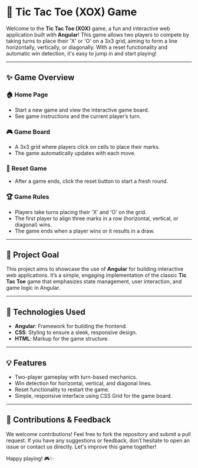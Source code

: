 # 🌟 Tic Tac Toe (XOX) Game

Welcome to the **Tic Tac Toe (XOX)** game, a fun and interactive web application built with **Angular**! This game allows two players to compete by taking turns to place their 'X' or 'O' on a 3x3 grid, aiming to form a line horizontally, vertically, or diagonally. With a reset functionality and automatic win detection, it's easy to jump in and start playing!

---

## ✨ Game Overview

### 🏠 **Home Page**
- Start a new game and view the interactive game board.
- See game instructions and the current player’s turn.

### 🎮 **Game Board**
- A 3x3 grid where players click on cells to place their marks.
- The game automatically updates with each move.

### 🔁 **Reset Game**
- After a game ends, click the reset button to start a fresh round.

### 🏆 **Game Rules**
- Players take turns placing their 'X' and 'O' on the grid.
- The first player to align three marks in a row (horizontal, vertical, or diagonal) wins.
- The game ends when a player wins or it results in a draw.

---

## 🎯 **Project Goal**
This project aims to showcase the use of **Angular** for building interactive web applications. It’s a simple, engaging implementation of the classic **Tic Tac Toe** game that emphasizes state management, user interaction, and game logic in Angular.

---

## 🔧 **Technologies Used**
- **Angular**: Framework for building the frontend.
- **CSS**: Styling to ensure a sleek, responsive design.
- **HTML**: Markup for the game structure.

---

## 💡 **Features**
- Two-player gameplay with turn-based mechanics.
- Win detection for horizontal, vertical, and diagonal lines.
- Reset functionality to restart the game.
- Simple, responsive interface using CSS Grid for the game board.

---

## 💌 **Contributions & Feedback**
We welcome contributions! Feel free to fork the repository and submit a pull request. If you have any suggestions or feedback, don’t hesitate to open an issue or contact us directly. Let's improve this game together! 

Happy playing! 🎮✨

